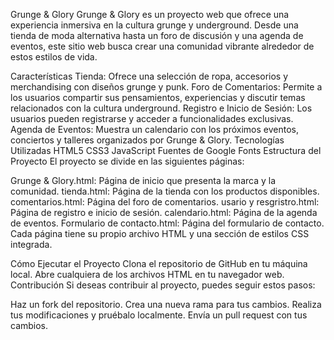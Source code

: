 Grunge & Glory
Grunge & Glory es un proyecto web que ofrece una experiencia inmersiva en la cultura grunge y underground. Desde una tienda de moda alternativa hasta un foro de discusión y una agenda de eventos, este sitio web busca crear una comunidad vibrante alrededor de estos estilos de vida.

Características
Tienda: Ofrece una selección de ropa, accesorios y merchandising con diseños grunge y punk.
Foro de Comentarios: Permite a los usuarios compartir sus pensamientos, experiencias y discutir temas relacionados con la cultura underground.
Registro e Inicio de Sesión: Los usuarios pueden registrarse y acceder a funcionalidades exclusivas.
Agenda de Eventos: Muestra un calendario con los próximos eventos, conciertos y talleres organizados por Grunge & Glory.
Tecnologías Utilizadas
HTML5
CSS3
JavaScript
Fuentes de Google Fonts
Estructura del Proyecto
El proyecto se divide en las siguientes páginas:

Grunge & Glory.html: Página de inicio que presenta la marca y la comunidad.
tienda.html: Página de la tienda con los productos disponibles.
comentarios.html: Página del foro de comentarios.
usario y resgristro.html: Página de registro e inicio de sesión.
calendario.html: Página de la agenda de eventos.
Formulario de contacto.html: Página del formulario de contacto.
Cada página tiene su propio archivo HTML y una sección de estilos CSS integrada.

Cómo Ejecutar el Proyecto
Clona el repositorio de GitHub en tu máquina local.
Abre cualquiera de los archivos HTML en tu navegador web.
Contribución
Si deseas contribuir al proyecto, puedes seguir estos pasos:

Haz un fork del repositorio.
Crea una nueva rama para tus cambios.
Realiza tus modificaciones y pruébalo localmente.
Envía un pull request con tus cambios.
